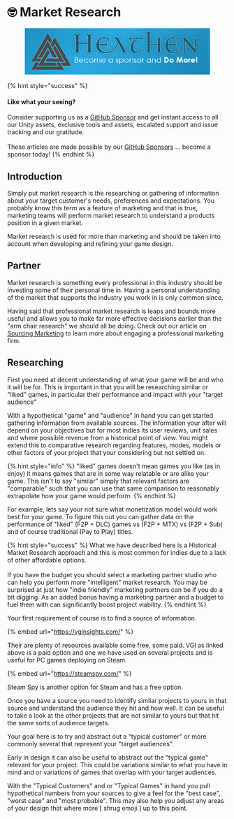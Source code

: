# 🤓 Market Research

<figure><img src="../../.gitbook/assets/512x128 Sponsor Banner.png" alt="Become a sponsor and Do More"><figcaption></figcaption></figure>

{% hint style="success" %}
#### Like what your seeing?

Consider supporting us as a [GitHub Sponsor](../../become-a-sponsor/) and get instant access to all our Unity assets, exclusive tools and assets, escalated support and issue tracking and our gratitude.\
\
These articles are made possible by our [GitHub Sponsors](https://github.com/sponsors/heathen-engineering) ... become a sponsor today!
{% endhint %}

## Introduction

Simply put market research is the researching or gathering of information about your target customer's needs, preferences and expectations. You probably know this term as a feature of marketing and that is true, marketing teams will perform market research to understand a products position in a given market.

Market research is used for more than marketing and should be taken into account when developing and refining your game design.&#x20;

## Partner

Market research is something every professional in this industry should be investing some of their personal time in. Having a personal understanding of the market that supports the industry you work in is only common since.

Having said that professional market research is leaps and bounds more useful and allows you to make far more effective decisions earlier than the "arm chair research" we should all be doing. Check out our article on [Sourcing Marketing](../../guides/getting-started/sourcing-resources/marketing.md) to learn more about engaging a professional marketing firm.

## Researching

First you need at decent understanding of what your game will be and who it will be for. This is important in that you will be researching similar or "liked" games, in particular their performance and impact with your "target audience"

With a hypothetical "game" and "audience" in hand you can get started gathering information from available sources. The information your after will depend on your objectives but for most indies its user reviews, unit sales and where possible revenue from a historical point of view. You might extend this to comparative research regarding features, modes, models or other factors of your project that your considering but not settled on.

{% hint style="info" %}
"liked" games doesn't mean games you like (as in enjoy) it means games that are in some way relatable or are alike your game. This isn't to say "similar" simply that relevant factors are "comparable" such that you can use that same comparison to reasonably extrapolate how your game would perform.
{% endhint %}

For example, lets say your not sure what monetization model would work best for your game. To figure this out you can gather data on the performance of "liked" (F2P + DLC) games vs (F2P + MTX) vs (F2P + Sub) and of course traditional (Pay to Play) titles.

{% hint style="success" %}
What we have described here is a Historical Market Research approach and this is most common for indies due to a lack of other affordable options.\
\
If you have the budget you should select a marketing partner studio who can help you perform more "intelligent" market research. You may be surprised at just how "indie friendly" marketing partners can be if you do a bit digging. As an added bonus having a marketing partner and a budget to fuel them with can significantly boost project viability.
{% endhint %}

Your first requirement of course is to find a source of information.

{% embed url="https://vginsights.com/" %}

Their are plenty of resources available some free, some paid. VGI as linked above is a paid option and one we have used on several projects and is useful for PC games deploying on Steam.

{% embed url="https://steamspy.com/" %}

Steam Spy is another option for Steam and has a free option.

Once you have a source you need to identify similar projects to yours in that source and understand the audience they hit and how well. It can be useful to take a look at the other projects that are not similar to yours but that hit the same sorts of audience targets.

Your goal here is to try and abstract out a "typical customer" or more commonly several that represent your "target audiences".

Early in design it can also be useful to abstract out the "typical game" relevant for your project. This could be variations similar to what you have in mind and or variations of games that overlap with your target audiences.

With the "Typical Customers" and or "Typical Games" in hand you pull hypothetical numbers from your sources to give a feel for the "best case", "worst case" and "most probable". This may also help you adjust any areas of your design that where more \[ shrug emoji ] up to this point.
